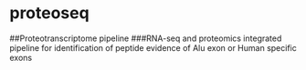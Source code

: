 # proteoseq
##Proteotranscriptome pipeline
###RNA-seq and proteomics integrated pipeline for identification of peptide evidence of Alu exon or Human specific exons
